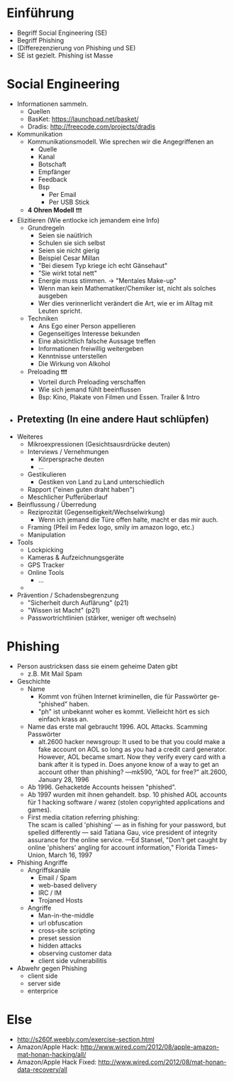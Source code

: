 # Einführung
- Begriff Social Engineering (SE)
- Begriff Phishing
- (Differezenzierung von Phishing und SE)
- SE ist gezielt. Phishing ist Masse

# Social Engineering
- Informationen sammeln.
    - Quellen
    - BasKet: https://launchpad.net/basket/
    - Dradis: http://freecode.com/projects/dradis
- Kommunikation
    - Kommunikationsmodell. Wie sprechen wir die Angegriffenen an
        - Quelle
        - Kanal
        - Botschaft
        - Empfänger
        - Feedback
        - Bsp
            - Per Email
            - Per USB Stick
    - __4 Ohren Modell__ :exclamation::exclamation::exclamation:
- Elizitieren (Wie entlocke ich jemandem eine Info)
    - Grundregeln
        - Seien sie naütlrich
        - Schulen sie sich selbst
        - Seien sie nicht gierig
        - Beispiel Cesar Millan
        - "Bei diesem Typ kriege ich echt Gänsehaut"
        - "Sie wirkt total nett"
        - Energie muss stimmen. -> "Mentales Make-up"
        - Wenn man kein Mathematiker/Chemiker ist, nicht als solches ausgeben
        - Wer dies verinnerlicht verändert die Art, wie er im Alltag mit Leuten spricht.
    - Techniken
        - Ans Ego einer Person appellieren
        - Gegenseitiges Interesse bekunden
        - Eine absichtlich falsche Aussage treffen
        - Informationen freiwillig weitergeben
        - Kenntnisse unterstellen
        - Die Wirkung von Alkohol
    - Preloading :exclamation::exclamation::exclamation:
        - Vorteil durch Preloading verschaffen
        - Wie sich jemand fühlt beeinflussen
        - Bsp: Kino, Plakate von Filmen und Essen. Trailer & Intro
- Pretexting (In eine andere Haut schlüpfen)
    - 
- Weiteres
    - Mikroexpressionen (Gesichtsausrdrücke deuten)
    - Interviews / Vernehmungen
        - Körpersprache deuten
        - ...
    - Gestikulieren
        - Gestiken von Land zu Land unterschiedlich
    - Rapport ("einen guten draht haben")
    - Meschlicher Pufferüberlauf
- Beinflussung / Überredung
    - Reziprozität (Gegenseitigkeit/Wechselwirkung)
        - Wenn ich jemand die Türe offen halte, macht er das mir auch.
    - Framing (Pfeil im Fedex logo, smily im amazon logo, etc.)
    - Manipulation
- Tools
    - Lockpicking
    - Kameras & Aufzeichnungsgeräte
    - GPS Tracker
    - Online Tools
        - ...
    -
- Prävention / Schadensbegrenzung
    - "Sicherheit durch Auflärung" (p21)
    - "Wissen ist Macht" (p21)
    - Passwortrichtlinien (stärker, weniger oft wechseln)


# Phishing
- Person austricksen dass sie einem geheime Daten gibt
    - z.B. Mit Mail Spam
- Geschichte
    - Name
        - Kommt von frühen Internet kriminellen, die für Passwörter ge-"phished" haben.
        - "ph" ist unbekannt woher es kommt. Vielleicht hört es sich einfach krass an.
    - Name das erste mal gebraucht 1996. AOL Attacks. Scamming Passwörter
        - alt.2600 hacker newsgroup:
                It used to be that you could make a fake account on AOL so long as you
                 had a credit card generator. However, AOL became smart. Now they verify
                  every card with a bank after it is typed in. Does anyone know of a way
                   to get an account other than phishing?
                —mk590, "AOL for free?" alt.2600, January 28, 1996
    - Ab 1996. Gehacketde Accounts heissen "phished".
    - Ab 1997 wurden mit ihnen gehandelt. bsp. 10 phished AOL accounts für 1 hacking software / warez (stolen copyrighted applications and games).
    - First media citation referring phishing:  
            The scam is called 'phishing' — as in fishing for your password, but spelled
            differently — said Tatiana Gau, vice president of integrity assurance for the online
            service.
            —Ed Stansel, "Don't get caught by online 'phishers' angling for account information,"
            Florida Times-Union, March 16, 1997
- Phishing Angriffe
    - Angriffskanäle
        - Email / Spam
        - web-based delivery
        - IRC / IM
        - Trojaned Hosts
    - Angriffe
        - Man-in-the-middle
        - url obfuscation
        - cross-site scripting
        - preset session
        - hidden attacks
        - observing customer data
        - client side vulnerabilitis
- Abwehr gegen Phishing
    - client side
    - server side
    - enterprice


# Else
- http://s260f.weebly.com/exercise-section.html
- Amazon/Apple Hack: http://www.wired.com/2012/08/apple-amazon-mat-honan-hacking/all/
- Amazon/Apple Hack Fixed: http://www.wired.com/2012/08/mat-honan-data-recovery/all

